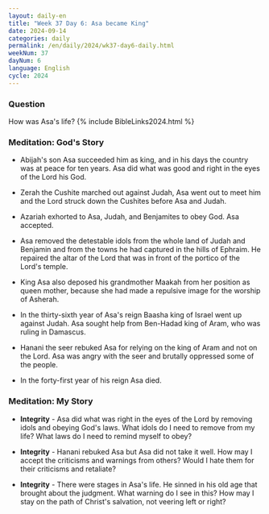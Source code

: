 ```yaml
---
layout: daily-en
title: "Week 37 Day 6: Asa became King"
date: 2024-09-14
categories: daily
permalink: /en/daily/2024/wk37-day6-daily.html
weekNum: 37
dayNum: 6
language: English
cycle: 2024
---
```


### Question     
How was Asa's life? 
{% include BibleLinks2024.html %} 

### Meditation: God's Story   
+ Abijah's son Asa succeeded him as king, and in his days the country was at peace for ten years. Asa did what was good and right in the eyes of the Lord his God. 

+ Zerah the Cushite marched out against Judah, Asa went out to meet him and the Lord struck down the Cushites before Asa and Judah. 

+ Azariah exhorted to Asa, Judah, and Benjamites to obey God. Asa accepted. 

+ Asa removed the detestable idols from the whole land of Judah and Benjamin and from the towns he had captured in the hills of Ephraim. He repaired the altar of the Lord that was in front of the portico of the Lord's temple. 

+ King Asa also deposed his grandmother Maakah from her position as queen mother, because she had made a repulsive image for the worship of Asherah. 

+ In the thirty-sixth year of Asa's reign Baasha king of Israel went up against Judah. Asa sought help from Ben-Hadad king of Aram, who was ruling in Damascus. 

+ Hanani the seer rebuked Asa for relying on the king of Aram and not on the Lord. Asa was angry with the seer and brutally oppressed some of the people. 

+ In the forty-first year of his reign Asa died. 

### Meditation: My Story   
+ **Integrity** - Asa did what was right in the eyes of the Lord by removing idols and obeying God's laws. What idols do I need to remove from my life? What laws do I need to remind myself to obey? 

+ **Integrity** - Hanani rebuked Asa but Asa did not take it well. How may I accept the criticisms and warnings from others? Would I hate them for their criticisms and retaliate? 

+ **Integrity** - There were stages in Asa's life. He sinned in his old age that brought about the judgment. What warning do I see in this? How may I stay on the path of Christ's salvation, not veering left or right? 
